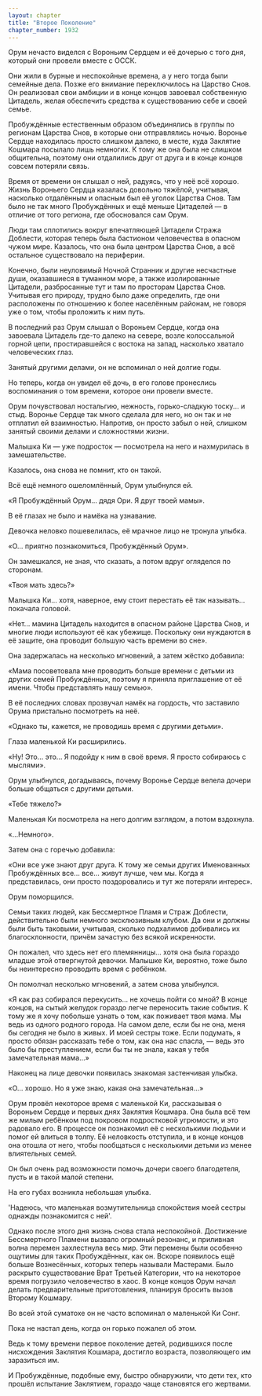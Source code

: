 ```yaml
---
layout: chapter
title: "Второе Поколение"
chapter_number: 1932
---
```


Орум нечасто виделся с Вороньим Сердцем и её дочерью с того дня, который они провели вместе с ОССК.

Они жили в бурные и неспокойные времена, а у него тогда были семейные дела. Позже его внимание переключилось на Царство Снов. Он реализовал свои амбиции и в конце концов завоевал собственную Цитадель, желая обеспечить средства к существованию себе и своей семье.

Пробуждённые естественным образом объединялись в группы по регионам Царства Снов, в которые они отправлялись ночью. Воронье Сердце находилась просто слишком далеко, в месте, куда Заклятие Кошмара посылало лишь немногих. К тому же она была не слишком общительна, поэтому они отдалились друг от друга и в конце концов совсем потеряли связь.

Время от времени он слышал о ней, радуясь, что у неё всё хорошо. Жизнь Вороньего Сердца казалась довольно тяжёлой, учитывая, насколько отдалённым и опасным был её уголок Царства Снов. Там было не так много Пробуждённых и ещё меньше Цитаделей — в отличие от того региона, где обосновался сам Орум.

Люди там сплотились вокруг впечатляющей Цитадели Стража Доблести, которая теперь была бастионом человечества в опасном чужом мире. Казалось, что она была центром Царства Снов, а всё остальное существовало на периферии.

Конечно, были неуловимый Ночной Странник и другие несчастные души, оказавшиеся в туманном море, а также изолированные Цитадели, разбросанные тут и там по просторам Царства Снов. Учитывая его природу, трудно было даже определить, где они расположены по отношению к более населённым районам, не говоря уже о том, чтобы проложить к ним путь.

В последний раз Орум слышал о Вороньем Сердце, когда она завоевала Цитадель где-то далеко на севере, возле колоссальной горной цепи, простиравшейся с востока на запад, насколько хватало человеческих глаз.

Занятый другими делами, он не вспоминал о ней долгие годы.

Но теперь, когда он увидел её дочь, в его голове пронеслись воспоминания о том времени, которое они провели вместе.

Орум почувствовал ностальгию, нежность, горько-сладкую тоску... и стыд. Воронье Сердце так много сделала для него, но он так и не отплатил ей взаимностью. Напротив, он просто забыл о ней, слишком занятый своими делами и сложностями жизни.

Малышка Ки — уже подросток — посмотрела на него и нахмурилась в замешательстве.

Казалось, она снова не помнит, кто он такой.

Всё ещё немного ошеломлённый, Орум улыбнулся ей.

«Я Пробуждённый Орум... дядя Ори. Я друг твоей мамы».

В её глазах не было и намёка на узнавание.

Девочка неловко пошевелилась, её мрачное лицо не тронула улыбка.

«О... приятно познакомиться, Пробуждённый Орум».

Он замешкался, не зная, что сказать, а потом вдруг огляделся по сторонам.

«Твоя мать здесь?»

Малышка Ки... хотя, наверное, ему стоит перестать её так называть... покачала головой.

«Нет... мамина Цитадель находится в опасном районе Царства Снов, и многие люди используют её как убежище. Поскольку они нуждаются в её защите, она проводит большую часть времени во сне».

Она задержалась на несколько мгновений, а затем жёстко добавила:

«Мама посоветовала мне проводить больше времени с детьми из других семей Пробуждённых, поэтому я приняла приглашение от её имени. Чтобы представлять нашу семью».

В её последних словах прозвучал намёк на гордость, что заставило Орума пристально посмотреть на неё.

«Однако ты, кажется, не проводишь время с другими детьми».

Глаза маленькой Ки расширились.

«Ну! Это... это... Я подойду к ним в своё время. Я просто собираюсь с мыслями».

Орум улыбнулся, догадываясь, почему Воронье Сердце велела дочери больше общаться с другими детьми.

«Тебе тяжело?»

Маленькая Ки посмотрела на него долгим взглядом, а потом вздохнула.

«...Немного».

Затем она с горечью добавила:

«Они все уже знают друг друга. К тому же семьи других Именованных Пробуждённых все... все... живут лучше, чем мы. Когда я представилась, они просто поздоровались и тут же потеряли интерес».

Орум поморщился.

Семьи таких людей, как Бессмертное Пламя и Страж Доблести, действительно были немного эксклюзивным клубом. Да они и должны были быть таковыми, учитывая, сколько подхалимов добивались их благосклонности, причём зачастую без всякой искренности.

Он пожалел, что здесь нет его племянницы... хотя она была гораздо младше этой отвергнутой девочки. Малышке Ки, вероятно, тоже было бы неинтересно проводить время с ребёнком.

Он помолчал несколько мгновений, а затем снова улыбнулся.

«Я как раз собирался перекусить... не хочешь пойти со мной? В конце концов, на сытый желудок гораздо легче переносить такие события. К тому же я хочу побольше узнать о том, как поживает твоя мама. Мы ведь из одного родного города. На самом деле, если бы не она, меня бы сегодня не было в живых. И моей сестры тоже. Если подумать, я просто обязан рассказать тебе о том, как она нас спасла, — ведь это было бы преступлением, если бы ты не знала, какая у тебя замечательная мама...»

Наконец на лице девочки появилась знакомая застенчивая улыбка.

«О... хорошо. Но я уже знаю, какая она замечательная...»

Орум провёл некоторое время с маленькой Ки, рассказывая о Вороньем Сердце и первых днях Заклятия Кошмара. Она была всё тем же милым ребёнком под покровом подростковой угрюмости, и это радовало его. В процессе он познакомил её с несколькими людьми и помог ей влиться в толпу. Её неловкость отступила, и в конце концов она отошла от него, чтобы пообщаться с несколькими детьми из менее влиятельных семей.

Он был очень рад возможности помочь дочери своего благодетеля, пусть и в такой малой степени.

На его губах возникла небольшая улыбка.

'Надеюсь, что маленькая возмутительница спокойствия моей сестры однажды познакомится с ней'.

Однако после этого дня жизнь снова стала неспокойной. Достижение Бессмертного Пламени вызвало огромный резонанс, и приливная волна перемен захлестнула весь мир. Эти перемены были особенно ощутимы для таких Пробуждённых, как он. Вскоре появилось ещё больше Вознесённых, которых теперь называли Мастерами. Было раскрыто существование Врат Третьей Категории, что на некоторое время погрузило человечество в хаос. В конце концов Орум начал делать предварительные приготовления, планируя бросить вызов Второму Кошмару.

Во всей этой суматохе он не часто вспоминал о маленькой Ки Сонг.

Пока не настал день, когда он горько пожалел об этом.

Ведь к тому времени первое поколение детей, родившихся после нисхождения Заклятия Кошмара, достигло возраста, позволяющего им заразиться им.

И Пробуждённые, подобные ему, быстро обнаружили, что дети тех, кто прошёл испытание Заклятием, гораздо чаще становятся его жертвами.
